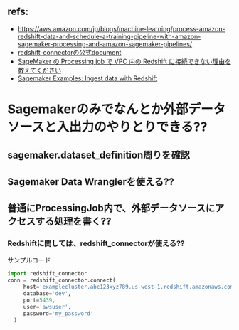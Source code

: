 ## refs:

- https://aws.amazon.com/jp/blogs/machine-learning/process-amazon-redshift-data-and-schedule-a-training-pipeline-with-amazon-sagemaker-processing-and-amazon-sagemaker-pipelines/
- [redshift-connectorの公式document](https://docs.aws.amazon.com/ja_jp/redshift/latest/mgmt/python-connect-examples.html)
- [SageMaker の Processing job で VPC 内の Redshift に接続できない理由を教えてください](https://dev.classmethod.jp/articles/tsnote-how-to-connect-to-redshift-with-sagemaker-processing-job/)
- [Sagemaker Examples: Ingest data with Redshift](https://sagemaker-examples.readthedocs.io/en/latest/ingest_data/ingest-with-aws-services/ingest_data_with_Redshift.html)

# Sagemakerのみでなんとか外部データソースと入出力のやりとりできる??

## sagemaker.dataset_definition周りを確認



## Sagemaker Data Wranglerを使える??

## 普通にProcessingJob内で、外部データソースにアクセスする処理を書く??

### Redshiftに関しては、redshift_connectorが使える??


サンプルコード

```python
import redshift_connector
conn = redshift_connector.connect(
     host='examplecluster.abc123xyz789.us-west-1.redshift.amazonaws.com',
     database='dev',
     port=5439,
     user='awsuser',
     password='my_password'
  )
  
